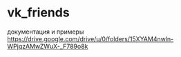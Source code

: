 # vk_friends
документация и примеры 
https://drive.google.com/drive/u/0/folders/15XYAM4nwln-WPjqzAMwZWuX-_F789o8k
